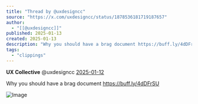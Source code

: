 ```yaml
---
title: "Thread by @uxdesigncc"
source: "https://x.com/uxdesigncc/status/1878536181719187657"
author:
  - "[[@uxdesigncc]]"
published: 2025-01-13
created: 2025-01-13
description: "Why you should have a brag document https://buff.ly/4dDFrSU"
tags:
  - "clippings"
---
```

**UX Collective** @uxdesigncc [2025-01-12](https://x.com/uxdesigncc/status/1878536181719187657)

Why you should have a brag document https://buff.ly/4dDFrSU

![Image](https://pbs.twimg.com/media/GhHms5BWMAAMhDT?format=jpg&name=large)